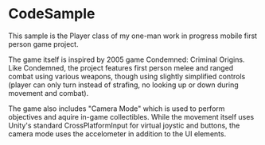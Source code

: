 # CodeSample

This sample is the Player class of my one-man work in progress mobile first person game project.

The game itself is inspired by 2005 game Condemned: Criminal Origins.
Like Condemned, the project features first person melee and ranged combat using various weapons, though using slightly simplified controls (player can only turn instead of strafing, no looking up or down during movement and combat).

The game also includes "Camera Mode" which is used to perform objectives and aquire in-game collectibles. While the movement itself uses Unity's standard CrossPlatformInput for virtual joystic and buttons, the camera mode uses the accelometer in addition to the UI elements.
